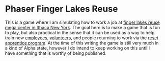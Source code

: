 # Phaser Finger Lakes Reuse

This is a game where I am simulating how to work a job at [finger lakes reuse mega center in Ithaca New York](https://ithacareuse.org/). The goal here is to make a game that is fun to play, but also practical in the sense that it can be used as a way to help train new [employees](https://ithacareuse.org/staff/), [volunteers](https://ithacareuse.org/volunteer/), and people returning to work via the [reset apprentice program](https://ithacareuse.org/reset/). At the time of this writing the game is still very much in a kind of Alpha state, however I do intend to keep working on this until I have something that is worthy of being published.


